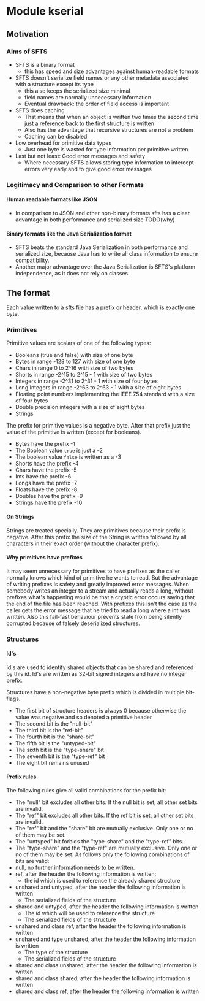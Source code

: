 # Module kserial

## Motivation
### Aims of SFTS 
* SFTS is a binary format
    - this has speed and size advantages against human-readable formats
* SFTS doesn't serialize field names or any other metadata associated with a structure except its type
    - this also keeps the serialized size minimal
    - field names are normally unnecessary information
    - Eventual drawback: the order of field access is important
* SFTS does caching
    - That means that when an object is written two times the second time just a reference back to the first structure is written
    - Also has the advantage that recursive structures are not a problem
    - Caching can be disabled
* Low overhead for primitive data types
    - Just one byte is wasted for type information per primitive written
* Last but not least: Good error messages and safety
    - Where necessary SFTS allows storing type information to intercept errors very early and to give good error messages
    
### Legitimacy and Comparison to other Formats

#### Human readable formats like JSON
* In comparison to JSON and other non-binary formats sfts has a clear advantage in both performance and serialized size
    TODO(why)

#### Binary formats like the Java Serialization format
* SFTS beats the standard Java Serialization in both performance and serialized size, because Java has to write
all class information to ensure compatibility. 
* Another major advantage over the Java Serialization is SFTS's platform independence, as it does not rely on classes.

## The format

Each value written to a sfts file has a prefix or header, which is exactly one byte.

### Primitives  
Primitive values are scalars of one of the following types: 
 
- Booleans (true and false) with size of one byte
- Bytes in range -128 to 127 with size of one byte
- Chars in range 0 to 2^16 with size of two bytes
- Shorts in range -2^15 to 2^15 - 1 with size of two bytes
- Integers in range -2^31 to 2^31 - 1 with size of four bytes
- Long Integers in range -2^63 to 2^63 - 1 with a size of eight bytes
- Floating point numbers implementing the IEEE 754 standard with a size of four bytes
- Double precision integers with a size of eight bytes 
- Strings

The prefix for primitive values is a negative byte. After that prefix just the value of the primitive is written (except for booleans).
- Bytes have the prefix -1
- The Boolean value `true` is just a -2
- The boolean value `false` is written as a -3
- Shorts have the prefix -4
- Chars have the prefix -5
- Ints have the prefix -6
- Longs have the prefix -7
- Floats have the prefix -8
- Doubles have the prefix -9
- Strings have the prefix -10

#### On Strings
Strings are treated specially. They are primitives because their prefix is negative.
After this prefix the size of the String is written followed by all characters in their exact order (without the character prefix).

#### Why primitives have prefixes
It may seem unnecessary for primitives to have prefixes as the caller normally knows which kind of primitive he wants to read. 
But the advantage of writing prefixes is safety and greatly improved error messages. 
When somebody writes an integer to a stream and actually reads a long, without prefixes what's happening would be that a cryptic error occurs saying that the end of the file has been reached. 
With prefixes this isn't the case as the caller gets the error message that he tried to read a long where a int was written. 
Also this fail-fast behaviour prevents state from being silently corrupted because of falsely deserialized structures.

### Structures

#### Id's
Id's are used to identify shared objects that can be shared and referenced by this id.
Id's are written as 32-bit signed integers and have no integer prefix.

Structures have a non-negative byte prefix which is divided in multiple bit-flags.

- The first bit of structure headers is always 0 because otherwise the value was negative and so denoted a primitive header 
- The second bit is the "null-bit"
- The third bit is the "ref-bit"
- The fourth bit is the "share-bit"
- The fifth bit is the "untyped-bit"
- The sixth bit is the "type-share" bit
- The seventh bit is the "type-ref" bit
- The eight bit remains unused

#### Prefix rules
The following rules give all valid combinations for the prefix bit:
- The "null" bit excludes all other bits. If the null bit is set, all other set bits are invalid.
- The "ref" bit excludes all other bits. If the ref bit is set, all other set bits are invalid.
- The "ref" bit and the "share" bit are mutually exclusive. Only one or no of them may be set.
- The "untyped" bit forbids the "type-share" and the "type-ref" bits.
- The "type-share" and the "type-ref" are mutually exclusive. Only one or no of them may be set.
As follows only the following combinations of bits are valid:
- null, no further information needs to be written.    
- ref, after the header the following information is written:
    * the id which is used to reference the already shared structure
- unshared and untyped, after the header the following information is written
    * The serialized fields of the structure
- shared and untyped, after the header the following information is written
    * The id which will be used to reference the structure
    * The serialized fields of the structure
- unshared and class ref, after the header the following information is written
- unshared and type unshared, after the header the following information is written
    * The type of the structure
    * The serialized fields of the structure
- shared and class unshared, after the header the following information is written
- shared and class shared, after the header the following information is written
- shared and class ref, after the header the following information is written